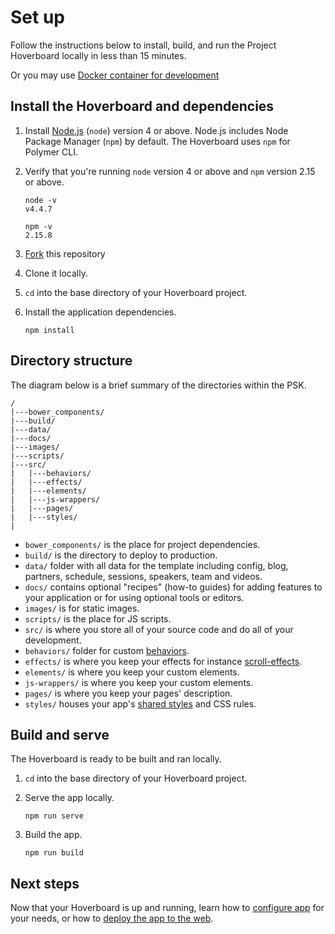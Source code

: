 # Set up

Follow the instructions below to install, build, and run the
Project Hoverboard locally in less than 15 minutes.

Or you may use [Docker container for development](docker.md)

## Install the Hoverboard and dependencies

1.  Install [Node.js](https://nodejs.org/) (`node`) version 4 or above.
    Node.js includes Node Package Manager (`npm`) by default. The Hoverboard
    uses `npm` for Polymer CLI.

1.  Verify that you're running `node` version 4 or above and `npm`
    version 2.15 or above.

        node -v
        v4.4.7

        npm -v
        2.15.8

1.  [Fork](https://github.com/gdg-x/hoverboard/fork) this repository

1.  Clone it locally.

1. `cd` into the base directory of your Hoverboard project.

1.  Install the application dependencies.

        npm install

## Directory structure

The diagram below is a brief summary of the directories within the PSK.

    /
    |---bower_components/
    |---build/
    |---data/
    |---docs/
    |---images/
    |---scripts/
    |---src/
    |   |---behaviors/
    |   |---effects/
    |   |---elements/
    |   |---js-wrappers/
    |   |---pages/
    |   |---styles/
    |

*   `bower_components/` is the place for project dependencies.
*   `build/` is the directory to deploy to production.
*   `data/` folder with all data for the template including config, blog, 
    partners, schedule, sessions, speakers, team and videos.
*   `docs/` contains optional "recipes" (how-to guides) for adding features
    to your application or for using optional tools or editors.
*   `images/` is for static images.
*   `scripts/` is the place for JS scripts.
*   `src/` is where you store all of your source code and do all of your
    development.
*   `behaviors/` folder for custom [behaviors][behaviors].
*   `effects/` is where you keep your effects for instance [scroll-effects][scroll-effects].
*   `elements/` is where you keep your custom elements.
*   `js-wrappers/` is where you keep your custom elements.
*   `pages/` is where you keep your pages' description.
*   `styles/` houses your app's [shared styles][shared styles] and CSS rules.


## Build and serve

The Hoverboard is ready to be built and ran locally.

1. `cd` into the base directory of your Hoverboard project.

1.  Serve the app locally.

        npm run serve

1.  Build the app.

        npm run build


## Next steps

Now that your Hoverboard is up and running, learn how to [configure 
app](configure-app.md) for your needs, or how to [deploy the app to the
web](deploy.md).

[shared styles]: https://www.polymer-project.org/1.0/docs/devguide/styling.html#style-modules
[behaviors]: https://www.polymer-project.org/1.0/docs/devguide/behaviors
[polymer-cli]: https://github.com/Polymer/polymer-cli 
[scroll-effects]: https://elements.polymer-project.org/elements/app-layout?active=Polymer.AppScrollEffectsBehavior
